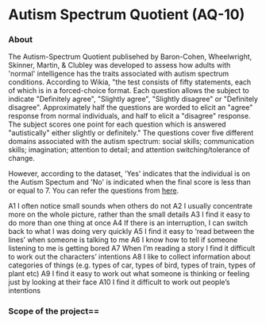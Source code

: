 # Autism Spectrum Quotient (AQ-10)

### About
The Autism-Spectrum Quotient publisehed by Baron-Cohen, Wheelwright, Skinner, Martin, & Clubley was developed to assess how adults with 'normal' intelligence has the traits associated with autism spectrum conditions. According to Wikia, "the test consists of fifty statements, each of which is in a forced-choice format. Each question allows the subject to indicate "Definitely agree", "Slightly agree", "Slightly disagree" or "Definitely disagree". Approximately half the questions are worded to elicit an "agree" response from normal individuals, and half to elicit a "disagree" response. The subject scores one point for each question which is answered "autistically" either slightly or definitely." The questions cover five different domains associated with the autism spectrum: social skills; communication skills; imagination; attention to detail; and attention switching/tolerance of change.

However, according to the dataset, 'Yes' indicates that the individual is on the Autism Spectum and 'No' is indicated when the final score is less than or equal to 7. You can refer the questions from [here](https://www.nice.org.uk/guidance/cg142/resources/autism-spectrum-quotient-aq10-test-pdf-186582493).

A1 I often notice small sounds when others do not A2 I usually concentrate more on the whole picture, rather than the small details A3 I find it easy to do more than one thing at once A4 If there is an interruption, I can switch back to what I was doing very quickly A5 I find it easy to ‘read between the lines’ when someone is talking to me A6 I know how to tell if someone listening to me is getting bored A7 When I’m reading a story I find it difficult to work out the characters’ intentions A8 I like to collect information about categories of things (e.g. types of car, types of bird, types of train, types of plant etc) A9 I find it easy to work out what someone is thinking or feeling just by looking at their face A10 I find it difficult to work out people’s intentions


### Scope of the project==
